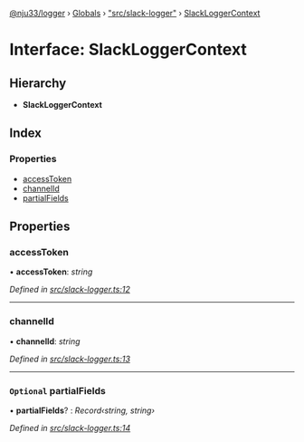 [@nju33/logger](../README.md) › [Globals](../globals.md) › ["src/slack-logger"](../modules/_src_slack_logger_.md) › [SlackLoggerContext](_src_slack_logger_.slackloggercontext.md)

# Interface: SlackLoggerContext

## Hierarchy

* **SlackLoggerContext**

## Index

### Properties

* [accessToken](_src_slack_logger_.slackloggercontext.md#accesstoken)
* [channelId](_src_slack_logger_.slackloggercontext.md#channelid)
* [partialFields](_src_slack_logger_.slackloggercontext.md#optional-partialfields)

## Properties

###  accessToken

• **accessToken**: *string*

*Defined in [src/slack-logger.ts:12](https://github.com/nju33/logger/blob/22b1f74/src/slack-logger.ts#L12)*

___

###  channelId

• **channelId**: *string*

*Defined in [src/slack-logger.ts:13](https://github.com/nju33/logger/blob/22b1f74/src/slack-logger.ts#L13)*

___

### `Optional` partialFields

• **partialFields**? : *Record‹string, string›*

*Defined in [src/slack-logger.ts:14](https://github.com/nju33/logger/blob/22b1f74/src/slack-logger.ts#L14)*
